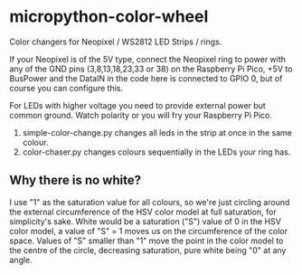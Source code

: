 # micropython-color-wheel
Color changers for Neopixel / WS2812 LED Strips / rings. 

If your Neopixel is of the 5V type, connect the Neopixel ring to power with any of the GND pins (3,8,13,18,23,33 or 38) on the Raspberry Pi Pico, +5V to BusPower and the DataIN in the code here is connected to GPIO 0, but of course you can configure this. 

For LEDs with higher voltage you need to provide external power but common ground. Watch polarity or you will fry your Raspberry Pi Pico. 

1. simple-color-change.py changes all leds in the strip at once in the same colour.
2. color-chaser.py changes colours sequentially in the LEDs your ring has. 

## Why there is no white? 
I use "1" as the saturation value for all colours, so we're just circling around the external circumference of the HSV color model at full saturation, for simplicity's sake. White would be a saturation ("S") value of 0 in the HSV color model, a value of "S" = 1 moves us on the circumference of the color space. Values of "S" smaller than "1" move the point in the color model to the centre of the circle, decreasing saturation, pure white being "0" at any angle. 
